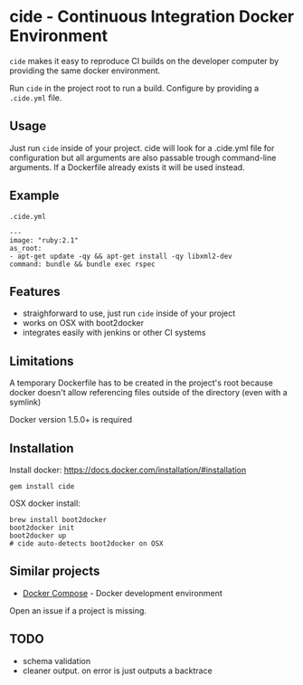 cide - Continuous Integration Docker Environment
================================================

`cide` makes it easy to reproduce CI builds on the developer computer by
providing the same docker environment.

Run `cide` in the project root to run a build. Configure by providing a
`.cide.yml` file.

Usage
-----

Just run `cide` inside of your project. cide will look for a .cide.yml file
for configuration but all arguments are also passable trough command-line
arguments. If a Dockerfile already exists it will be used instead.

Example
-------

`.cide.yml`
```
---
image: "ruby:2.1"
as_root:
- apt-get update -qy && apt-get install -qy libxml2-dev
command: bundle && bundle exec rspec
```

Features
--------

* straighforward to use, just run `cide` inside of your project
* works on OSX with boot2docker
* integrates easily with jenkins or other CI systems

Limitations
-----------

A temporary Dockerfile has to be created in the project's root because docker
doesn't allow referencing files outside of the directory (even with a symlink)

Docker version 1.5.0+ is required

Installation
------------

Install docker: https://docs.docker.com/installation/#installation

```
gem install cide
```

OSX docker install:
```
brew install boot2docker
boot2docker init
boot2docker up
# cide auto-detects boot2docker on OSX
```

Similar projects
----------------

* [Docker Compose](https://docs.docker.com/compose/) - Docker development environment

Open an issue if a project is missing.

TODO
----

* schema validation
* cleaner output. on error is just outputs a backtrace


